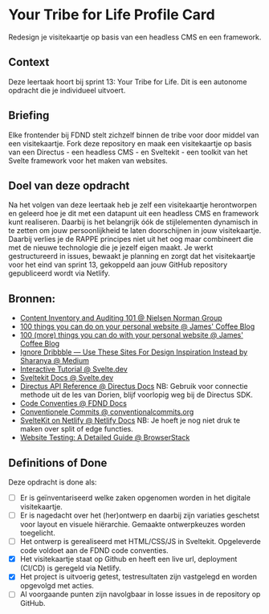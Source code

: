 # Your Tribe for Life Profile Card

Redesign je visitekaartje op basis van een headless CMS en een framework.

## Context
Deze leertaak hoort bij sprint 13: Your Tribe for Life. Dit is een autonome opdracht die je individueel uitvoert.

## Briefing
Elke frontender bij FDND stelt zichzelf binnen de tribe voor door middel van een visitekaartje. Fork deze repository en maak een visitekaartje op basis van een Directus - een headless CMS - en Sveltekit - een toolkit van het Svelte framework voor het maken van websites.

## Doel van deze opdracht
Na het volgen van deze leertaak heb je zelf een visitekaartje herontworpen en geleerd hoe je dit met een datapunt uit een headless CMS en framework kunt realiseren. Daarbij is het belangrijk óók de stijlelementen dynamisch in te zetten om jouw persoonlijkheid te laten doorschijnen in jouw visitekaartje. Daarbij verlies je de RAPPE principes niet uit het oog maar combineert die met de nieuwe technologie die je jezelf eigen maakt. Je werkt gestructureerd in issues, bewaakt je planning en zorgt dat het visitekaartje voor het eind van sprint 13, gekoppeld aan jouw GitHub repository gepubliceerd wordt via Netlify.

## Bronnen:

- [Content Inventory and Auditing 101 @ Nielsen Norman Group](https://www.nngroup.com/articles/content-audits/)
- [100 things you can do on your personal website @ James' Coffee Blog](https://jamesg.blog/2024/02/19/personal-website-ideas)
- [100 (more) things you can do with your personal website @ James' Coffee Blog](https://jamesg.blog/2024/03/10/100-more-personal-website-ideas)
- [Ignore Dribbble — Use These Sites For Design Inspiration Instead by Sharanya @ Medium](https://medium.com/design-bootcamp/ignore-dribbble-use-these-sites-for-design-inspiration-instead-65160d40cac0)
- [Interactive Tutorial @ Svelte.dev](https://svelte.dev/tutorial/kit/introducing-sveltekit)
- [Sveltekit Docs @ Svelte.dev](https://svelte.dev/docs/kit/introduction)
- [Directus API Reference @ Directus Docs](https://directus.io/docs/api) NB: Gebruik voor connectie methode uit de les van Dorien, blijf voorlopig weg bij de Directus SDK.
- [Code Conventies @ FDND Docs](https://docs.fdnd.nl/conventies.html)
- [Conventionele Commits @ conventionalcommits.org](https://www.conventionalcommits.org/nl/v1.0.0/)
- [SvelteKit on Netlify @ Netlify Docs](https://docs.netlify.com/build/frameworks/framework-setup-guides/sveltekit/) NB: Je hoeft je nog niet druk te maken over split of edge functies.
- [Website Testing: A Detailed Guide @ BrowserStack](https://www.browserstack.com/guide/how-to-perform-website-qa-testing)
 
## Definitions of Done

Deze opdracht is done als:

- [ ]  Er is geïnventariseerd welke zaken opgenomen worden in het digitale visitekaartje.
- [ ]  Er is nagedacht over het (her)ontwerp en daarbij zijn variaties geschetst voor layout en visuele hiërarchie. Gemaakte ontwerpkeuzes worden toegelicht.
- [ ]  Het ontwerp is gerealiseerd met HTML/CSS/JS in Sveltekit. Opgeleverde code voldoet aan de FDND code conventies.
- [x]  Het visitekaartje staat op Github en heeft een live url, deployment (CI/CD) is geregeld via Netlify.
- [x]  Het project is uitvoerig getest, testresultaten zijn vastgelegd en worden opgevolgd met acties.
- [ ]  Al voorgaande punten zijn navolgbaar in losse issues in de repository op GitHub.
